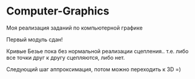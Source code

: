 Computer-Graphics
=================

Моя реализация заданий по компьютерной графике

Первый модуль сдан!

Кривые Безье пока без нормальной реализации сцепления.. т.е. либо все точки друг к другу сцепляются, либо нет.

Следующий шаг аппроксимация,
потом можно переходить к 3D =)
